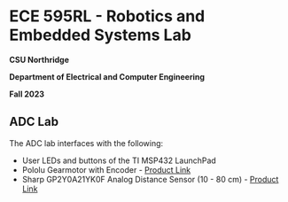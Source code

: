 # ECE 595RL - Robotics and Embedded Systems Lab
**CSU Northridge**

**Department of Electrical and Computer Engineering**

**Fall 2023**

## ADC Lab
The ADC lab interfaces with the following:

* User LEDs and buttons of the TI MSP432 LaunchPad
* Pololu Gearmotor with Encoder - [Product Link](https://www.pololu.com/product/3675)
* Sharp GP2Y0A21YK0F Analog Distance Sensor (10 - 80 cm) - [Product Link](https://www.pololu.com/product/136)
